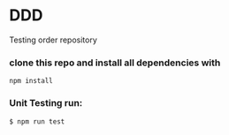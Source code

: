 # DDD
Testing order repository

### clone this repo and install all dependencies with
```
npm install
```

### Unit Testing run:
```
$ npm run test
```